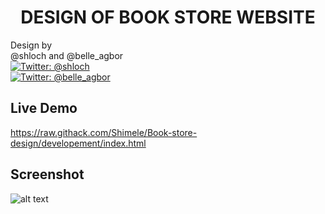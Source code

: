 <h1 align="center">DESIGN OF BOOK STORE WEBSITE</h1>
<p>
            Design by <br />
            @shloch and @belle_agbor  <br />
            <a href="https://twitter.com/shloch" target="_blank">
                <img alt="Twitter: @shloch" src="https://img.shields.io/twitter/follow/shloch.svg?style=social" />
            </a> <br/>
             <a href="https://twitter.com/belle_agbor" target="_blank">
                <img alt="Twitter: @belle_agbor"
                    src="https://img.shields.io/twitter/follow/belle_agbor.svg?style=social" />
            </a>

            

           
</p>




## Live Demo
https://raw.githack.com/Shimele/Book-store-design/developement/index.html

## Screenshot 
![alt text](https://raw.githack.com/Shimele/Book-store-design/developement/screenshot.jpg)
